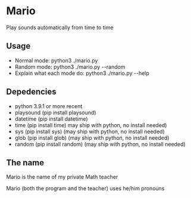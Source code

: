 # Mario
 Play sounds automatically from time to time

##  Usage
- Normal mode: python3 ./mario.py
- Random mode: python3 ./mario.py --random
- Explain what each mode do: python3 ./mario.py --help

## Depedencies
- python 3.9.1 or more recent
- playsound (pip install playsound)
- datetime (pip install datetime)
- time (pip install time) may ship with python, no install needed)
- sys (pip install sys) (may ship with python, no install needed)
- glob (pip install glob) (may ship with python, no install needed)
- random (pip install random) (may ship with python, no install needed)

## The name
Mario is the name of my private Math teacher

Mario (both the program and the teacher) uses he/him pronouns
